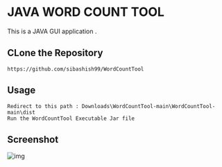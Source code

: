 # JAVA WORD COUNT TOOL

This is a JAVA GUI application  .

## CLone the Repository
```
https://github.com/sibashish99/WordCountTool

```

## Usage
```
Redirect to this path : Downloads\WordCountTool-main\WordCountTool-main\dist
Run the WordCountTool Executable Jar file

```
## Screenshot
![img](https://user-images.githubusercontent.com/62691250/119230628-ba1ea580-bb3a-11eb-96ba-eec36591c8c1.png)
